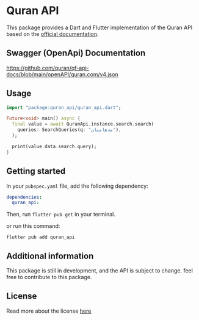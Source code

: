 # Quran API 

This package provides a Dart and Flutter implementation of the Quran API based on the [official documentation](https://api-docs.quran.com/docs/category/quran.com-api).


## Swagger (OpenApi)  Documentation
https://github.com/quran/qf-api-docs/blob/main/openAPI/quran.com/v4.json

## Usage

```dart
import "package:quran_api/quran_api.dart";

Future<void> main() async {
  final value = await QuranApi.instance.search.search(
    queries: SearchQueries(q: "مدهامتان"),
  );

  print(value.data.search.query);
}
```

## Getting started
In your `pubspec.yaml` file, add the following dependency:

```yaml
dependencies:
  quran_api: 
```

Then, run `flutter pub get` in your terminal.

or run this command:
    
```shell
flutter pub add quran_api
```

## Additional information

This package is still in development, and the API is subject to change.
feel free to contribute to this package.

## License
Read more about the license [here](./LICENSE)